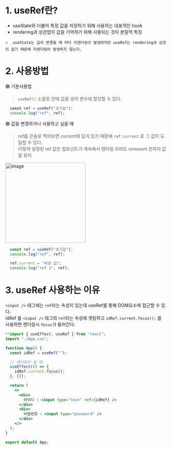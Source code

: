 # 1. useRef란?
- useState와 더불어 특정 값을 저장하기 위해 사용하는 대표적인 hook
- rendering과 상관없이 값을 기억하기 위해 사용되는 것이 본질적 특징
```
⭐  useState는 값이 변경될 때 마다 리렌더링이 발생하지만 useRef는 rendering과 상관이 없기 때문에 리렌더링이 발생하지 않는다.
```


# 2. 사용방법

🟢 기본사용법
> `useRef()` 소괄호 안에 값을 넣어 변수에 할당할 수 있다.
```jsx
  const ref = useRef("초기값");
  console.log("ref", ref);
```

🟢 값을 변경하거나 사용하고 싶을 때 
> ref를 콘솔로 찍어보면 current에 담겨 있기 때문에 `ref.current` 로 그 값이 도달할 수 있다.  
> 이렇게 설정된 ref 값은 컴포넌트가 계속해서 렌더링 되어도 unmount 전까지 값을 유지
<img width="251" alt="image" src="https://github.com/whitewise95/react-study/assets/81284265/4253b89b-1baf-428d-8168-aa0f1ba63c0d">

```js
  const ref = useRef("초기값");
  console.log("ref", ref);

  ref.current = "바꾼 값";
  console.log("ref 1", ref);
```


# 3. useRef 사용하는 이유
`<input />` 태그에는 `ref`라는 속성이 있는데 useRef를 통해 DOM요소에 접근할 수 있다.    
idRef 를 `<input />` 태그의 `ref`라는 속성에 셋팅하고 `idRef.current.focus();` 를 사용하면 렌더링시 `focus`가 들어간다.  
```jsx
**import { useEffect, useRef } from "react";
import "./App.css";

function App() {
  const idRef = useRef("");

  // 렌더링이 될 때
  useEffect(() => {
    idRef.current.focus();
  }, []);

  return (
    <>
      <div>
        아이디 : <input type="text" ref={idRef} />
      </div>
      <div>
        비밀번호 : <input type="password" />
      </div>
    </>
  );
}

export default App;
```



